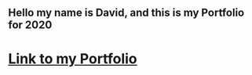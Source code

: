 ## Hello my name is David, and this is my Portfolio for 2020
# <a href="https://davidkitz.github.io/Portfolio/">Link to my Portfolio</a>